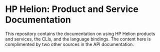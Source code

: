 # HP Helion: Product and Service Documentation
This repository contains the documentation on using HP Helion products and services, the CLIs, and the language bindings. The content here is complimented by two other sources in the API documentation.

